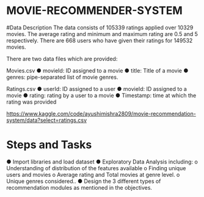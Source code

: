 # MOVIE-RECOMMENDER-SYSTEM

#Data Description
The data consists of 105339 ratings applied over 10329 movies. The average rating and minimum and maximum rating are 0.5 and 5 respectively. There are 668 users who have given their ratings for 149532 movies.

There are two data files which are provided:

Movies.csv
● movieId: ID assigned to a movie
● title: Title of a movie
● genres: pipe-separated list of movie genres.

Ratings.csv
● userId: ID assigned to a user
● movieId: ID assigned to a movie
● rating: rating by a user to a movie
● Timestamp: time at which the rating was provided

https://www.kaggle.com/code/ayushimishra2809/movie-recommendation-system/data?select=ratings.csv

# Steps and Tasks
● Import libraries and load dataset
● Exploratory Data Analysis including:
o Understanding of distribution of the features available
o Finding unique users and movies
o Average rating and Total movies at genre level.
o Unique genres considered..
● Design the 3 different types of recommendation modules as mentioned in the objectives.
